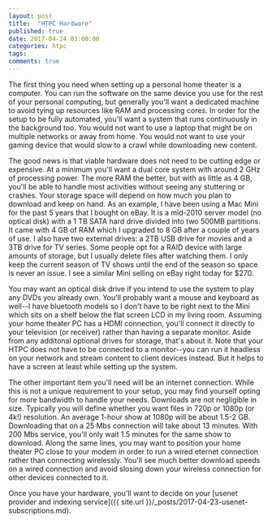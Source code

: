 ```yaml
---
layout: post
title:  "HTPC Hardware"
published: true
date: 2017-04-24 03:00:00
categories: htpc
tags: 
comments: true
---
```

The first thing you need when setting up a personal home theater is a computer. You can run the software on the same device you use for the rest of your personal computing, but generally you'll want a dedicated machine to avoid tying up resources like RAM and processing cores. In order for the setup to be fully automated, you'll want a system that runs continuously in the background too. You would not want to use a laptop that might be on multiple networks or away from home. You would not want to use your gaming device that would slow to a crawl while downloading new content.

The good news is that viable hardware does not need to be cutting edge or expensive. At a minimum you'll want a dual core system with around 2 GHz of processing power. The more RAM the better, but with as little as 4 GB, you'll be able to handle most activities without seeing any stuttering or crashes. Your storage space will depend on how much you plan to download and keep on hand. As an example, I have been using a Mac Mini for the past 5 years that I bought on eBay. It is a mid-2010 server model (no optical disk) with a 1 TB SATA hard drive divided into two 500MB partitions. It came with 4 GB of RAM which I upgraded to 8 GB after a couple of years of use. I also have two external drives: a 2TB USB drive for movies and a 3TB drive for TV series. Some people opt for a RAID device with large amounts of storage, but I usually delete files after watching them. I only keep the current season of TV shows until the end of the season so space is never an issue. I see a similar Mini selling on eBay right today for $270.

You may want an optical disk drive if you intend to use the system to play any DVDs you already own. You'll probably want a mouse and keyboard as well--I have bluetooth models so I don't have to be right next to the Mini which sits on a shelf below the flat screen LCD in my living room. Assuming your home theater PC has a HDMI connection, you'll connect it directly to your television (or receiver) rather than having a separate monitor. Aside from any additonal optional drives for storage, that's about it. Note that your HTPC does not have to be connected to a monitor--you can run it headless on your network and stream content to client devices instead. But it helps to have a screen at least while setting up the system.

The other important item you'll need will be an internet connection. While this is not a unique requirement to your setup, you may find yourself opting for more bandwidth to handle your needs. Downloads are not negligible in size. Typically you will define whether you want files in 720p or 1080p (or 4k!) resolution. An average 1-hour show at 1080p will be about 1.5-2 GB. Downloading that on a 25 Mbs connection will take about 13 minutes. With 200 Mbs service, you'll only wait 1.5 minutes for the same show to download. Along the same lines, you may want to position your home theater PC close to your modem in order to run a wired eternet connection rather than connecting wirelessly. You'll see much better download speeds on a wired connection and avoid slosing down your wireless connection for other devices connected to it.

Once you have your hardware, you'll want to decide on your [usenet provider and indexing service]({{ site.url }}/_posts/2017-04-23-usenet-subscriptions.md).